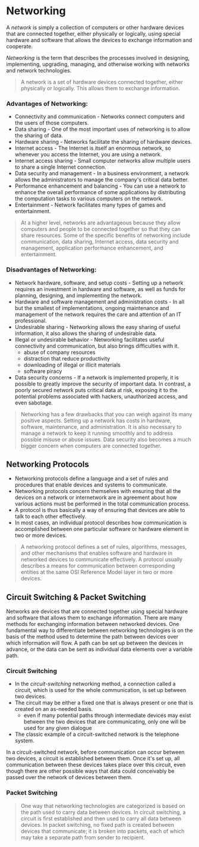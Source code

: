 # Networking

A *network* is simply a collection of computers or other hardware devices that are connected together, either physically or logically, using special hardware and software that allows the devices to exchange information and cooperate.

*Networking* is the term that describes the processes involved in designing, implementing, upgrading, managing, and otherwise working with networks and network technologies.

> A network is a set of hardware devices connected together, either physically or logically. This allows them to exchange information.

### Advantages of Networking:

- Connectivity and communication - Networks connect computers and the users of those computers.
- Data sharing - One of the most important uses of networking is to allow the sharing of data.
- Hardware sharing - Networks facilitate the sharing of hardware devices.
- Internet access - The Internet is itself an enormous network, so whenever you access the Internet, you are using a network.
- Internet access sharing - Small computer networks allow multiple users to share a single Internet connection.
- Data security and management - In a business environment, a network allows the administrators to manage the company's critical data better.
- Performance enhancement and balancing - You can use a network to enhance the overall performance of some applications by distributing the computation tasks to various computers on the network.
- Entertainment - Network facilitates many types of games and entertainment.

> At a higher level, networks are advantageous because they allow computers and people to be connected together so that they can share resources. Some of the specific benefits of networking include communication, data sharing, Internet access, data security and management, application performance enhancement, and entertainment.

### Disadvantages of Networking:

- Network hardware, software, and setup costs - Setting up a network requires an investment in hardware and software, as well as funds for planning, designing, and implementing the network.
- Hardware and software management and administration costs - In all but the smallest of implementations, ongoing maintenance and management of the network requires the care and attention of an IT professional.
- Undesirable sharing - Networking allows the easy sharing of useful information, it also allows the sharing of undesirable data.
- Illegal or undesirable behavior - Networking facilitates useful connectivity and communication, but also brings difficulties with it.
    - abuse of company resources
    - distraction that reduce productivity
    - downloading of illegal or illicit materials
    - software piracy
- Data security concerns - If a network is implemented properly, it is possible to greatly improve the security of important data. In contrast, a poorly secured network puts critical data at risk, exposing it to the potential problems associated with hackers, unauthorized access, and even sabotage.

> Networking has a few drawbacks that you can weigh against its many positive aspects. Setting up a network has costs in hardware, software, maintenance, and administration. It is also necessary to manage a network to keep it running smoothly and to address possible misuse or abuse issues. Data security also becomes a much bigger concern when computers are connected together.

## Networking Protocols

- Networking protocols define a language and a set of rules and procedures that enable devices and systems to communicate.
- Networking protocols concern themselves with ensuring that all the devices on a network or internetwork are in agreement about how various actions must be performed in the total communication process.
- A protocol is thus basically a way of ensuring that devices are able to talk to each other effectively.
- In most cases, an individual protocol describes how communication is accomplished between one particular software or hardware element in two or more devices.

> A networking protocol defines a set of rules, algorithms, messages, and other mechanisms that enables software and hardware in networked devices to communicate effectively. A protocol usually describes a means for communication between corresponding entities at the same OSI Reference Model layer in two or more devices.

## Circuit Switching & Packet Switching

Networks are devices that are connected together using special hardware and software that allows them to exchange information. There are many methods for exchanging information between networked devices. One fundamental way to differentiate between networking technologies is on the basis of the method used to determine the path between devices over which information will flow. A path can be set up between the devices in advance, or the data can be sent as individual data elements over a variable path.

### Circuit Switching

- In the *circuit-switching* networking method, a connection called a circuit, which is used for the whole communication, is set up between two devices.
- The circuit may be either a fixed one that is always present or one that is created on an as-needed basis.
    - even if many potential paths through intermediate devices may exist between the two devices that are communicating, only one will be used for any given dialogue 
- The classic example of a circuit-switched network is the telephone system.

In a circuit-switched network, before communication can occur between two devices, a circuit is established between them. Once it's set up, all communication between these devices takes place over this circuit, even though there are other possible ways that data could conceivably be passed over the network of devices between them.

### Packet Switching



> One way that networking technologies are categorized is based on the path used to carry data between devices. In circuit switching, a circuit is first established and then used to carry all data between devices. In packet switching, no fixed path is created between devices that communicate; it is broken into packets, each of which may take a separate path from sender to recipient.